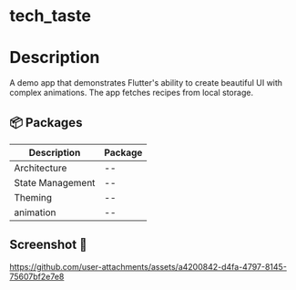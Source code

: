 # tech_taste

# Description
A demo app that demonstrates Flutter's ability to create beautiful UI with complex animations.
The app fetches recipes from local storage.

## 📦 Packages 
| Description    |   Package |
| ---------| -------|
| Architecture | --
| State Management |  --
| Theming | --
| animation | --

## Screenshot 📸


https://github.com/user-attachments/assets/a4200842-d4fa-4797-8145-75607bf2e7e8




